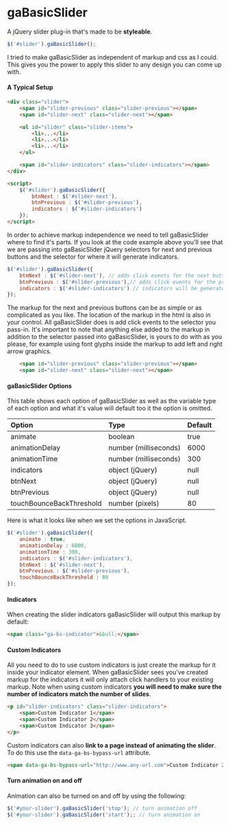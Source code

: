 # gaBasicSlider

A jQuery slider plug-in that's made to be **styleable**.

```javascript
$('#slider').gaBasicSlider();
```

I tried to make gaBasicSlider as independent of markup and css as I could. This gives you the power to apply this slider to any design you can come up with.

#### A Typical Setup

```html
<div class="slider">
    <span id="slider-previous" class="slider-previous"></span>
    <span id="slider-next" class="slider-next"></span>

    <ul id="slider" class="slider-items">
        <li>...</li>
        <li>...</li>
        <li>...</li>
    </ul>

    <span id="slider-indicators" class="slider-indicators"></span>
</div>

<script>
    $('#slider').gaBasicSlider({
        btnNext : $('#slider-next'),
        btnPrevious : $('#slider-previous'),
        indicators : $('#slider-indicators')
    });
</script>
```

In order to achieve markup independence we need to tell gaBasicSlider where to find it's parts. If you look at the code example above you'll see that we are passing into gaBasicSlider jQuery selectors for next and previous buttons and the selector for where it will generate indicators.

```javascript
$('#slider').gaBasicSlider({
    btnNext : $('#slider-next'), // adds click events for the next button
    btnPrevious : $('#slider-previous'),// adds click events for the previous button
    indicators : $('#slider-indicators') // indicators will be generated at this location
});
```
The markup for the next and previous buttons can be as simple or as complicated as you like. The location of the markup in the html is also in your control. All gaBasicSlider does is add click events to the selector you pass-in. It's important to note that anything else added to the markup in addition to the selector passed into gaBasicSlider, is yours to do with as you please, for example using font glyphs inside the markup to add left and right arrow graphics.

```html
    <span id="slider-previous" class="slider-previous"></span>
    <span id="slider-next" class="slider-next"></span>
```


#### gaBasicSlider Options

This table shows each option of gaBasicSlider as well as the variable type of each option and what it's value will default too it the option is omitted.

| Option                   | Type                  | Default       |
| :----------------------- |:--------------------- | :------------ |
| animate                  | boolean               | true          |
| animationDelay           | number (milliseconds) | 6000          |
| animationTime            | number (milliseconds) | 300           |
| indicators               | object (jQuery)       | null          |
| btnNext                  | object (jQuery)       | null          |
| btnPrevious              | object (jQuery)       | null          |
| touchBounceBackThreshold | number (pixels)       | 80            |

Here is what it looks like when we set the options in JavaScript.

```javascript
$('#slider').gaBasicSlider({
    animate : true,
    animationDelay : 6000,
    animationTime : 300,
    indicators : $('#slider-indicators'),
    btnNext : $('#slider-next'),
    btnPrevious : $('#slider-previous'),
    touchBounceBackThreshold : 80
});
```
#### Indicators

When creating the slider indicators gaBasicSlider will output this markup by default:

```html
<span class="ga-bs-indicator">&bull;</span>
```

#### Custom Indicators

All you need to do to use custom indicators is just create the markup for it inside your indicator element. When gaBasicSlider sees you've created markup for the indicators it will only attach click handlers to your existing markup. Note when using custom indicators **you will need to make sure the number of indicators match the number of slides**.

```html
<p id="slider-indicators" class="slider-indicators">
    <span>Custom Indicator 1</span>
    <span>Custom Indicator 2</span>
    <span>Custom Indicator 3</span>
</p>
```

Custom indicators can also **link to a page instead of animating the slider**. To do this use the `data-ga-bs-bypass-url` attribute.

```html
<span data-ga-bs-bypass-url="http://www.any-url.com">Custom Indicator 2</span>
```

#### Turn animation on and off

Animation can also be turned on and off by using the following:

```javascript
$('#your-slider').gaBasicSlider('stop'); // turn animation off
$('#your-slider').gaBasicSlider('start');; // turn animation on
```
